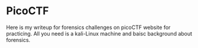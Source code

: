 # PicoCTF
Here is my writeup for forensics challenges on picoCTF website for practicing. All you need is a kali-Linux machine and baisc background about forensics.
